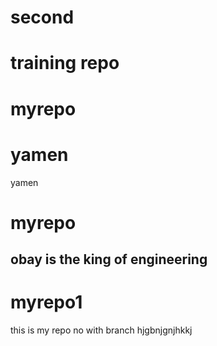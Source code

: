 
# second
training repo
=======
# myrepo

# yamen
yamen
# myrepo
## obay is the king of engineering
# myrepo1
this is my repo no with branch
hjgbnjgnjhkkj

